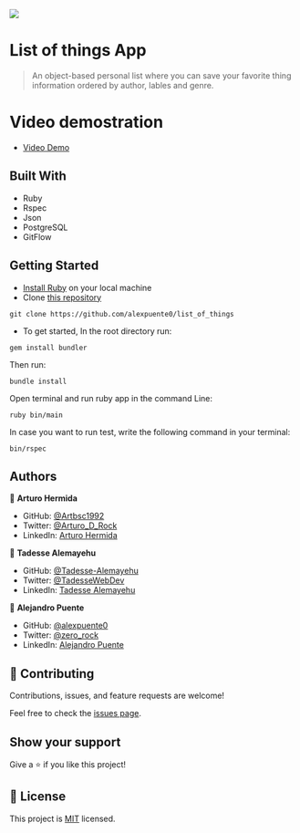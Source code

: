![](https://img.shields.io/badge/Microverse-blueviolet)

# List of things App

> An object-based personal list where you can save your favorite thing information ordered by author, lables and genre.

# Video demostration

- [Video Demo](https://drive.google.com/file/d/14Gf_FlWP8zmLooRv543YnDO26iv2Oyy1/view?usp=sharing)

## Built With

- Ruby
- Rspec
- Json
- PostgreSQL
- GitFlow

## Getting Started

- [Install Ruby](https://www.ruby-lang.org/en/documentation/installation/) on your local machine
- Clone [this repository](https://github.com/alexpuente0/list_of_things)

```
git clone https://github.com/alexpuente0/list_of_things
```
- To get started, In the root directory run:

```
gem install bundler
```

Then run:

```
bundle install
```

Open terminal and run ruby app in the command Line:

```
ruby bin/main
```
In case you want to run test, write the following command in your terminal:
```
bin/rspec
```

## Authors

👤 **Arturo Hermida**

- GitHub: [@Artbsc1992](https://github.com/Artbsc1992)
- Twitter: [@Arturo_D_Rock](https://twitter.com/Arturo_D_Rock)
- LinkedIn: [Arturo Hermida](https://www.linkedin.com/in/arturo-hermida29/)

👤 **Tadesse Alemayehu**

- GitHub: [@Tadesse-Alemayehu](https://github.com/Tadesse-Alemayehu)
- Twitter: [@TadesseWebDev](https://twitter.com/TadesseWebDev)
- LinkedIn: [Tadesse Alemayehu](https://www.linkedin.com/in/tadesse-alemayehu-full-stack-developer/)

👤 **Alejandro Puente**

- GitHub: [@alexpuente0](https://github.com/alexpuente0)
- Twitter: [@zero_rock](https://twitter.com/zero_rock)
- LinkedIn: [Alejandro Puente](https://www.linkedin.com/in/alex-puente-farias/)

## 🤝 Contributing

Contributions, issues, and feature requests are welcome!

Feel free to check the [issues page](../../issues/).

## Show your support

Give a ⭐️ if you like this project!


## 📝 License

This project is [MIT](./MIT.md) licensed.